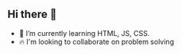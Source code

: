 ## Hi there 👋

- 🌱 I’m currently learning HTML, JS, CSS.
- 🔥 I'm looking to collaborate on problem solving
